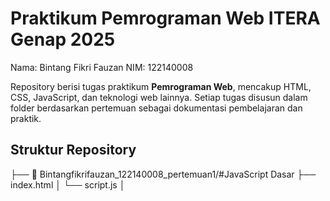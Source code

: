 # Praktikum Pemrograman Web ITERA Genap 2025
Nama: Bintang Fikri Fauzan
NIM: 122140008

Repository berisi tugas praktikum **Pemrograman Web**, mencakup HTML, CSS, JavaScript, dan teknologi web lainnya. Setiap tugas disusun dalam folder berdasarkan pertemuan sebagai dokumentasi pembelajaran dan praktik.

## Struktur Repository
├── 📂 Bintangfikrifauzan_122140008_pertemuan1/#JavaScript Dasar ├── index.html │ └── script.js │
